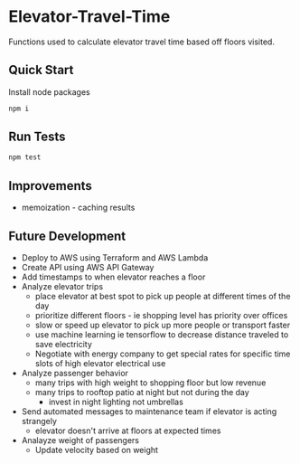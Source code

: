 # Elevator-Travel-Time

Functions used to calculate elevator travel time based off floors visited.
## Quick Start

Install node packages

```bash
npm i
```

## Run Tests
```bash
npm test 
```

## Improvements
- memoization - caching results

## Future Development
- Deploy to AWS using Terraform and AWS Lambda
- Create API using AWS API Gateway
- Add timestamps to when elevator reaches a floor
- Analyze elevator trips
    * place elevator at best spot to pick up people at different times of the day
    * prioritize different floors - ie shopping level has priority over offices
    * slow or speed up elevator to pick up more people or transport faster
    * use machine learning ie tensorflow to decrease distance traveled to save electricity
    * Negotiate with energy company to get special rates for specific time slots of high elevator electrical use
- Analyze passenger behavior
    * many trips with high weight to shopping floor but low revenue
    * many trips to rooftop patio at night but not during the day 
        - invest in night lighting not umbrellas
- Send automated messages to maintenance team if elevator is acting strangely 
    * elevator doesn't arrive at floors at expected times
- Analayze weight of passengers 
    * Update velocity based on weight
